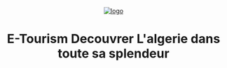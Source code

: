 <div align="center" display="flex"><a href="https://imgbb.com/"><img src="https://i.ibb.co/Q8ThsDH/logo.png" alt="logo" border="0" /></a><h1> E-Tourism Decouvrer L'algerie dans toute sa splendeur</h1></div>

